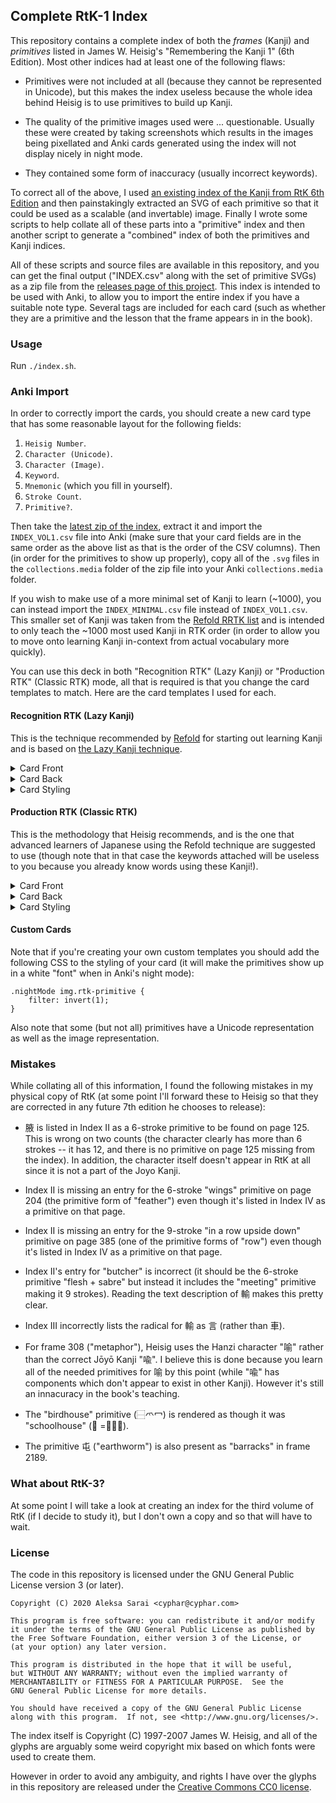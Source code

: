 ## Complete RtK-1 Index ##

This repository contains a complete index of both the *frames* (Kanji) and
*primitives* listed in James W. Heisig's "Remembering the Kanji 1" (6th
Edition). Most other indices had at least one of the following flaws:

 * Primitives were not included at all (because they cannot be represented in
   Unicode), but this makes the index useless because the whole idea behind
   Heisig is to use primitives to build up Kanji.

 * The quality of the primitive images used were ... questionable. Usually
   these were created by taking screenshots which results in the images being
   pixellated and Anki cards generated using the index will not display nicely
   in night mode.

 * They contained some form of inaccuracy (usually incorrect keywords).

To correct all of the above, I used [an existing index of the Kanji from RtK
6th Edition][base-index] and then painstakingly extracted an SVG of each
primitive so that it could be used as a scalable (and invertable) image.
Finally I wrote some scripts to help collate all of these parts into a
"primitive" index and then another script to generate a "combined" index of
both the primitives and Kanji indices.

All of these scripts and source files are available in this repository, and you
can get the final output ("INDEX.csv" along with the set of primitive SVGs) as
a zip file from the [releases page of this project][releases]. This index is intended
to be used with Anki, to allow you to import the entire index if you have a
suitable note type. Several tags are included for each card (such as whether
they are a primitive and the lesson that the frame appears in in the book).

[base-index]: https://github.com/sdcr/heisig-kanjis
[releases]: https://github.com/cyphar/heisig-rtk-index/releases

### Usage ###

Run `./index.sh`.

### Anki Import ###

In order to correctly import the cards, you should create a new card type that
has some reasonable layout for the following fields:

 1. `Heisig Number`.
 2. `Character (Unicode)`.
 3. `Character (Image)`.
 4. `Keyword`.
 5. `Mnemonic` (which you fill in yourself).
 6. `Stroke Count`.
 7. `Primitive?`.

Then take the [latest zip of the index][releases], extract it and import the
`INDEX_VOL1.csv` file into Anki (make sure that your card fields are in the
same order as the above list as that is the order of the CSV columns). Then (in
order for the primitives to show up properly), copy all of the `.svg` files in
the `collections.media` folder of the zip file into your Anki
`collections.media` folder.

If you wish to make use of a more minimal set of Kanji to learn (~1000), you
can instead import the `INDEX_MINIMAL.csv` file instead of `INDEX_VOL1.csv`.
This smaller set of Kanji was taken from the [Refold RRTK list][refold-rrtk]
and is intended to only teach the ~1000 most used Kanji in RTK order (in order
to allow you to move onto learning Kanji in-context from actual vocabulary more
quickly).

You can use this deck in both "Recognition RTK" (Lazy Kanji) or "Production
RTK" (Classic RTK) mode, all that is required is that you change the card
templates to match. Here are the card templates I used for each.

[releases]: https://github.com/cyphar/heisig-rtk-index/releases
[refold-rrtk]: https://massimmersionapproach.com/table-of-contents/stage-1/practice/recognition-rtk

#### Recognition RTK (Lazy Kanji) ###

This is the technique recommended by [Refold][refold-rrtk] for starting out
learning Kanji and is based on [the Lazy Kanji technique][ajatt-lazy-kanji].

[refold-rrtk]: https://massimmersionapproach.com/table-of-contents/stage-1/practice/recognition-rtk
[ajatt-lazy-kanji]: http://www.alljapaneseallthetime.com/blog/lazy-kanji-cards-a-new-srs-card-format/

<details>
<summary>Card Front</summary>

```
<div class="tags">
Minimal RtK |
{{^Primitive?}}
  <strong>#{{Heisig Number}}</strong>
{{/Primitive?}}
{{#Primitive?}}
  <em>Primitive {{Heisig Number}}</em>
{{/Primitive?}}
{{#Stroke Count}}
| <strong>{{Stroke Count}}</strong> Strokes
{{/Stroke Count}}
</div>

<div class="center">
{{#Character (Unicode)}}
<span class="mincho">{{Character (Unicode)}}</span>
<span class="comic">{{Character (Unicode)}}</span>
<br>
<span class="kyokasho">{{Character (Unicode)}}</span>
<span class="strokeorder">{{Character (Unicode)}}</span>
{{/Character (Unicode)}}

{{^Character (Unicode)}}
{{#Character (Image)}}
<span class="mincho">{{Character (Image)}}</span>
{{/Character (Image)}}
{{^Character (Image)}}
<strong><span style="color: red">CHARACTER MISSING</span></strong>
{{/Character (Image)}}
{{/Character (Unicode)}}
</div>
```

</details>

<details>
<summary>Card Back</summary>

```
{{FrontSide}}

<hr id=answer>

<div class="word">{{Keyword}}</div>

{{#Mnemonic}}
<div class="mnemonic">{{Mnemonic}}</div>
{{/Mnemonic}}
{{^Mnemonic}}
<strong><span style="color: red">You still need to fill the mnemonic field of this card!</span></strong>
{{/Mnemonic}}
```

</details>

<details>
<summary>Card Styling</summary>

```
.card {
	font-family: yumin;
	font-size: 20px;
	background-color: #FFFAF0;
	color: #2A1B0A;
	text-align: left !important;
	max-width: 650px;
	margin: 20px auto 20px auto;
	padding: 0 20px 0 20px;
}

img {
	min-width: 200px;
	min-height: 200px;
}

.nightMode img.rtk-primitive {
	filter: invert(1);
}

@font-face { font-family: yumin; src: url('_yumin.ttf'); }
@font-face { font-family: strokeorder; src: url('_strokeorder.ttf'); }
@font-face { font-family: hgrkk; src: url('_hgrkk.ttf'); }
@font-face { font-family: yugothb; src: url('_yugothb.ttc'); }

.center {
	text-align: center !important;
}

.tags {
	color:#585858;
	font-size: 16px;
}

.mincho {
	font-family: yumin;
	font-size: 125px;
}

.comic {
	font-family: yugothb;
	font-size: 125px;
}

.kyokasho {
	font-family: hgrkk;
	font-size: 125px;
}

.strokeorder {
	font-family: strokeorder;
	font-size: 125px;
}

.word {
	font-size: 27.5px;
}

.mnemonic {
	font-size: 24px;
}

.primitive {
	color: #74291c;
}

.hyper {
	color:#585858;
	text-decoration: none;
}

.hyper:hover {
	color:#000000;
	text-decoration: underline;
}
```

</details>

#### Production RTK (Classic RTK) ###

This is the methodology that Heisig recommends, and is the one that advanced
learners of Japanese using the Refold technique are suggested to use (though
note that in that case the keywords attached will be useless to you because you
already know words using these Kanji!).

<details>
<summary>Card Front</summary>

```
<div class="tags">
Minimal RtK |
{{^Primitive?}}
  <strong>#{{Heisig Number}}</strong>
{{/Primitive?}}
{{#Primitive?}}
  <em>Primitive {{Heisig Number}}</em>
{{/Primitive?}}
</div>

<div class="word">{{Keyword}}</div>
```

</details>

<details>
<summary>Card Back</summary>

```
{{FrontSide}}

<hr id=answer>

<div class="tags">
{{#Stroke Count}}
<strong>{{Stroke Count}}</strong> Strokes
{{/Stroke Count}}
</div>

<div class="center">
{{#Character (Unicode)}}
<span class="mincho">{{Character (Unicode)}}</span>
<span class="comic">{{Character (Unicode)}}</span>
<br>
<span class="kyokasho">{{Character (Unicode)}}</span>
<span class="strokeorder">{{Character (Unicode)}}</span>
{{/Character (Unicode)}}

{{^Character (Unicode)}}
{{#Character (Image)}}
<span class="mincho">{{Character (Image)}}</span>
{{/Character (Image)}}
{{^Character (Image)}}
<strong><span style="color: red">CHARACTER MISSING</span></strong>
{{/Character (Image)}}
{{/Character (Unicode)}}
</div>

<div class="word">{{Keyword}}</div>

{{#Mnemonic}}
<div class="mnemonic">{{Mnemonic}}</div>
{{/Mnemonic}}
{{^Mnemonic}}
<strong><span style="color: red">You still need to fill the mnemonic field of this card!</span></strong>
{{/Mnemonic}}
```

</details>

<details>
<summary>Card Styling</summary>

```
.card {
	font-family: yumin;
	font-size: 20px;
	background-color: #FFFAF0;
	color: #2A1B0A;
	text-align: left !important;
	max-width: 650px;
	margin: 20px auto 20px auto;
	padding: 0 20px 0 20px;
}

img {
	min-width: 200px;
	min-height: 200px;
}

.nightMode img.rtk-primitive {
	filter: invert(1);
}

@font-face { font-family: yumin; src: url('_yumin.ttf'); }
@font-face { font-family: strokeorder; src: url('_strokeorder.ttf'); }
@font-face { font-family: hgrkk; src: url('_hgrkk.ttf'); }
@font-face { font-family: yugothb; src: url('_yugothb.ttc'); }

.center {
	text-align: center !important;
}

.tags {
	color:#585858;
	font-size: 16px;
}

.mincho {
	font-family: yumin;
	font-size: 125px;
}

.comic {
	font-family: yugothb;
	font-size: 125px;
}

.kyokasho {
	font-family: hgrkk;
	font-size: 125px;
}

.strokeorder {
	font-family: strokeorder;
	font-size: 125px;
}

.word {
	font-size: 27.5px;
}

.mnemonic {
	font-size: 24px;
}

.primitive {
	color: #74291c;
}

.hyper {
	color:#585858;
	text-decoration: none;
}

.hyper:hover {
	color:#000000;
	text-decoration: underline;
}
```

</details>

#### Custom Cards ####

Note that if you're creating your own custom templates you should add the
following CSS to the styling of your card (it will make the primitives show up
in a white "font" when in Anki's night mode):

```
.nightMode img.rtk-primitive {
	filter: invert(1);
}
```

Also note that some (but not all) primitives have a Unicode representation as
well as the image representation.

### Mistakes ###

While collating all of this information, I found the following mistakes in my
physical copy of RtK (at some point I'll forward these to Heisig so that they
are corrected in any future 7th edition he chooses to release):

 * 腋 is listed in Index II as a 6-stroke primitive to be found on page 125.
   This is wrong on two counts (the character clearly has more than 6 strokes
   -- it has 12, and there is no primitive on page 125 missing from the index).
   In addition, the character itself doesn't appear in RtK at all since it is
   not a part of the Joyo Kanji.

 * Index II is missing an entry for the 6-stroke "wings" primitive on page 204
   (the primitive form of "feather") even though it's listed in Index IV as a
   primitive on that page.

 * Index II is missing an entry for the 9-stroke "in a row upside down"
   primitive on page 385 (one of the primitive forms of "row") even though it's
   listed in Index IV as a primitive on that page.

 * Index II's entry for "butcher" is incorrect (it should be the 6-stroke
   primitive "flesh + sabre" but instead it includes the "meeting" primitive
   making it 9 strokes). Reading the text description of 輸 makes this pretty
   clear.

 * Index III incorrectly lists the radical for 輸 as 言 (rather than 車).

 * For frame 308 ("metaphor"), Heisig uses the Hanzi character "喻" rather than
   the correct Jōyō Kanji "喩". I believe this is done because you learn all of
   the needed primitives for 喻 by this point (while "喩" has components which
   don't appear to exist in other Kanji). However it's still an innacuracy in
   the book's teaching.

 * The "birdhouse" primitive (⿱爫冖) is rendered as though it was
   "schoolhouse" (𰃮 =⿱𭕄冖).

 * The primitive 屯 ("earthworm") is also present as "barracks" in frame 2189.

### What about RtK-3? ###

At some point I will take a look at creating an index for the third volume of
RtK (if I decide to study it), but I don't own a copy and so that will have to
wait.

### License ###

The code in this repository is licensed under the GNU General Public License
version 3 (or later).

```
Copyright (C) 2020 Aleksa Sarai <cyphar@cyphar.com>

This program is free software: you can redistribute it and/or modify
it under the terms of the GNU General Public License as published by
the Free Software Foundation, either version 3 of the License, or
(at your option) any later version.

This program is distributed in the hope that it will be useful,
but WITHOUT ANY WARRANTY; without even the implied warranty of
MERCHANTABILITY or FITNESS FOR A PARTICULAR PURPOSE.  See the
GNU General Public License for more details.

You should have received a copy of the GNU General Public License
along with this program.  If not, see <http://www.gnu.org/licenses/>.
```

The index itself is Copyright (C) 1997-2007 James W. Heisig, and all of the
glyphs are arguably some weird copyright mix based on which fonts were used to
create them.

However in order to avoid any ambiguity, and rights I have over the glyphs in
this repository are released under the [Creative Commons CC0 license][cc0].

[cc0]: https://creativecommons.org/publicdomain/zero/1.0/legalcode
